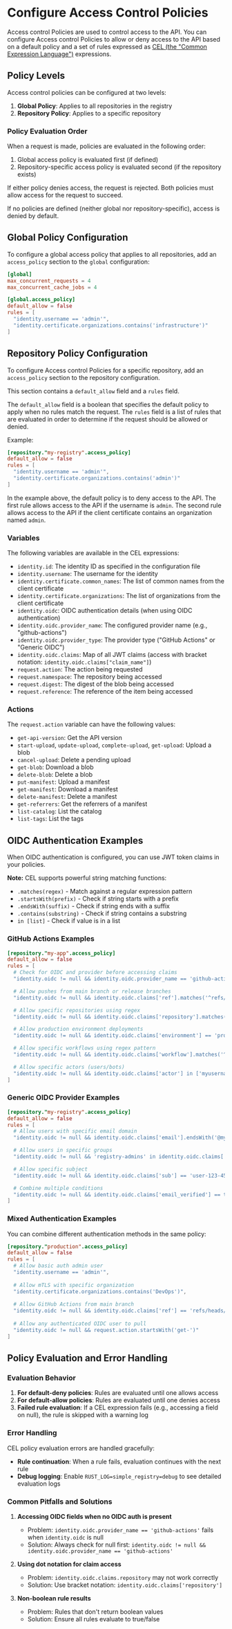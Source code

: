 # Configure Access Control Policies

Access control Policies are used to control access to the API.
You can configure Access control Policies to allow or deny access to the API based on a default policy and a set of rules
expressed as [CEL (the "Common Expression Language")](https://cel.dev/) expressions.

## Policy Levels

Access control policies can be configured at two levels:

1. **Global Policy**: Applies to all repositories in the registry
2. **Repository Policy**: Applies to a specific repository

### Policy Evaluation Order

When a request is made, policies are evaluated in the following order:

1. Global access policy is evaluated first (if defined)
2. Repository-specific access policy is evaluated second (if the repository exists)

If either policy denies access, the request is rejected. Both policies must allow access for the request to succeed.

If no policies are defined (neither global nor repository-specific), access is denied by default.

## Global Policy Configuration

To configure a global access policy that applies to all repositories, add an `access_policy` section to the `global` configuration:

```toml
[global]
max_concurrent_requests = 4
max_concurrent_cache_jobs = 4

[global.access_policy]
default_allow = false
rules = [
  "identity.username == 'admin'",
  "identity.certificate.organizations.contains('infrastructure')"
]
```

## Repository Policy Configuration

To configure Access control Policies for a specific repository, add an `access_policy` section to the repository configuration.

This section contains a `default_allow` field and a `rules` field.

The `default_allow` field is a boolean that specifies the default policy to apply when no rules match the request.
The `rules` field is a list of rules that are evaluated in order to determine if the request should be allowed or denied.

Example:

```toml
[repository."my-registry".access_policy]
default_allow = false
rules = [
  "identity.username == 'admin'",
  "identity.certificate.organizations.contains('admin')"
]
```

In the example above, the default policy is to deny access to the API.
The first rule allows access to the API if the username is `admin`.
The second rule allows access to the API if the client certificate contains an organization named `admin`.

### Variables

The following variables are available in the CEL expressions:

- `identity.id`: The identity ID as specified in the configuration file
- `identity.username`: The username for the identity
- `identity.certificate.common_names`: The list of common names from the client certificate
- `identity.certificate.organizations`: The list of organizations from the client certificate
- `identity.oidc`: OIDC authentication details (when using OIDC authentication)
- `identity.oidc.provider_name`: The configured provider name (e.g., "github-actions")
- `identity.oidc.provider_type`: The provider type ("GitHub Actions" or "Generic OIDC")
- `identity.oidc.claims`: Map of all JWT claims (access with bracket notation: `identity.oidc.claims["claim_name"]`)
- `request.action`: The action being requested
- `request.namespace`: The repository being accessed
- `request.digest`: The digest of the blob being accessed
- `request.reference`: The reference of the item being accessed

### Actions

The `request.action` variable can have the following values:
- `get-api-version`: Get the API version
- `start-upload`, `update-upload`, `complete-upload`, `get-upload`: Upload a blob
- `cancel-upload`: Delete a pending upload
- `get-blob`: Download a blob
- `delete-blob`: Delete a blob
- `put-manifest`: Upload a manifest
- `get-manifest`: Download a manifest
- `delete-manifest`: Delete a manifest
- `get-referrers`: Get the referrers of a manifest
- `list-catalog`: List the catalog
- `list-tags`: List the tags

## OIDC Authentication Examples

When OIDC authentication is configured, you can use JWT token claims in your policies.

**Note:** CEL supports powerful string matching functions:
- `.matches(regex)` - Match against a regular expression pattern
- `.startsWith(prefix)` - Check if string starts with a prefix
- `.endsWith(suffix)` - Check if string ends with a suffix
- `.contains(substring)` - Check if string contains a substring
- `in [list]` - Check if value is in a list

### GitHub Actions Examples

```toml
[repository."my-app".access_policy]
default_allow = false
rules = [
  # Check for OIDC and provider before accessing claims
  "identity.oidc != null && identity.oidc.provider_name == 'github-actions' && identity.oidc.claims['repository'].matches('^myorg/.*')",

  # Allow pushes from main branch or release branches
  "identity.oidc != null && identity.oidc.claims['ref'].matches('^refs/heads/(main|release/.*)$') && request.action.startsWith('put-')",

  # Allow specific repositories using regex
  "identity.oidc != null && identity.oidc.claims['repository'].matches('^myorg/(app1|app2|app3)$')",

  # Allow production environment deployments
  "identity.oidc != null && identity.oidc.claims['environment'] == 'production'",

  # Allow specific workflows using regex pattern
  "identity.oidc != null && identity.oidc.claims['workflow'].matches('^\\.github/workflows/(deploy|ci|release)\\.yml$')",

  # Allow specific actors (users/bots)
  "identity.oidc != null && identity.oidc.claims['actor'] in ['myusername', 'dependabot[bot]', 'renovate[bot]']"
]
```

### Generic OIDC Provider Examples

```toml
[repository."my-registry".access_policy]
default_allow = false
rules = [
  # Allow users with specific email domain
  "identity.oidc != null && identity.oidc.claims['email'].endsWith('@mycompany.com')",

  # Allow users in specific groups
  "identity.oidc != null && 'registry-admins' in identity.oidc.claims['groups']",

  # Allow specific subject
  "identity.oidc != null && identity.oidc.claims['sub'] == 'user-123-456'",

  # Combine multiple conditions
  "identity.oidc != null && identity.oidc.claims['email_verified'] == true && identity.oidc.claims['role'] == 'developer'"
]
```

### Mixed Authentication Examples

You can combine different authentication methods in the same policy:

```toml
[repository."production".access_policy]
default_allow = false
rules = [
  # Allow basic auth admin user
  "identity.username == 'admin'",
  
  # Allow mTLS with specific organization
  "identity.certificate.organizations.contains('DevOps')",
  
  # Allow GitHub Actions from main branch
  "identity.oidc != null && identity.oidc.claims['ref'] == 'refs/heads/main'",
  
  # Allow any authenticated OIDC user to pull
  "identity.oidc != null && request.action.startsWith('get-')"
]
```

## Policy Evaluation and Error Handling

### Evaluation Behavior

1. **For default-deny policies**: Rules are evaluated until one allows access
2. **For default-allow policies**: Rules are evaluated until one denies access
3. **Failed rule evaluation**: If a CEL expression fails (e.g., accessing a field on null), the rule is skipped with a warning log

### Error Handling

CEL policy evaluation errors are handled gracefully:

- **Rule continuation**: When a rule fails, evaluation continues with the next rule
- **Debug logging**: Enable `RUST_LOG=simple_registry=debug` to see detailed evaluation logs

### Common Pitfalls and Solutions

1. **Accessing OIDC fields when no OIDC auth is present**
   - Problem: `identity.oidc.provider_name == 'github-actions'` fails when `identity.oidc` is null
   - Solution: Always check for null first: `identity.oidc != null && identity.oidc.provider_name == 'github-actions'`

2. **Using dot notation for claim access**
   - Problem: `identity.oidc.claims.repository` may not work correctly
   - Solution: Use bracket notation: `identity.oidc.claims['repository']`

3. **Non-boolean rule results**
   - Problem: Rules that don't return boolean values
   - Solution: Ensure all rules evaluate to true/false
